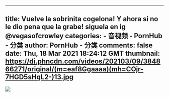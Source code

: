 
---
title: Vuelve la sobrinita cogelona! Y ahora si no le dio pena que la grabe! siguela en ig @vegasofcrowley
categories: 
    - 音视频
    - PornHub - 分类
author: PornHub - 分类
comments: false
date: Thu, 18 Mar 2021 18:24:12 GMT
thumbnail: https://di.phncdn.com/videos/202103/09/384866271/original/(m=eaf8Ggaaaa)(mh=COjr-7HGD5sHqL2-)13.jpg
---

<div>   
<img src="https://di.phncdn.com/videos/202103/09/384866271/original/(m=eaf8Ggaaaa)(mh=COjr-7HGD5sHqL2-)13.jpg" referrerpolicy="no-referrer">  
</div>
            